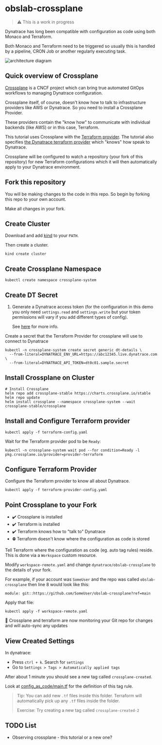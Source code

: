 # obslab-crossplane

> :warning: This is a work in progress

Dynatrace has long been compatible with configuration as code using both Monaco and Terraform.

Both Monaco and Terraform need to be triggered so usually this is handled by a pipeline, CRON Job or another regularly executing task.

![architecture diagram](images/architecture.jpg)

## Quick overview of Crossplane

[Crossplane](https://www.crossplane.io/) is a CNCF project which can bring true automated GitOps workflows to managing Dynatrace configuration.

Crossplane itself, of course, doesn't know how to talk to infrastructure providers like AWS or Dynatrace. So you need to install a Crossplane Provider.

These providers contain the "know how" to communicate with individual backends (like AWS) or in this case, Terraform.

This tutorial uses Crossplane with the [Terraform provider](https://marketplace.upbound.io/providers/upbound/provider-terraform/v0.18.0).
The tutorial also specifies [the Dynatrace terraform provider](https://registry.terraform.io/providers/dynatrace-oss/dynatrace/latest) which "knows" how speak to Dynatrace.

Crossplane will be configured to watch a repository (your fork of this repository) for new Terraform configurations which it will then automatically apply to your Dynatrace environment.

## Fork this repository

You will be making changes to the code in this repo. So begin by forking this repo to your own account.

Make all changes in your fork.

## Create Cluster

Download and add [kind](https://kind.sigs.k8s.io) to your `PATH`.

Then create a cluster.

```
kind create cluster
```

## Create Crossplane Namespace

```
kubectl create namespace crossplane-system
```

## Create DT Secret

1. Generate a Dynatrace access token (for the configuration in this demo you only
   need `settings.read` and `settings.write` but your token permissions will vary
   if you add different types of config).

   See [here](https://registry.terraform.io/providers/dynatrace-oss/dynatrace/latest/docs) for more info.


Create a secret that the Terraform Provider for crossplane
will use to connect to Dynatrace

```
kubectl -n crossplane-system create secret generic dt-details \
  --from-literal=DYNATRACE_ENV_URL=https://abc12345.live.dynatrace.com \
  --from-literal=DYNATRACE_API_TOKEN=dt0c01.sample.secret
```

## Install Crossplane on Cluster
```
# Install Crossplane
helm repo add crossplane-stable https://charts.crossplane.io/stable
helm repo update
helm install crossplane --namespace crossplane-system --wait crossplane-stable/crossplane 
```

## Install and Configure Terraform provider

```
kubectl apply -f terraform-config.yaml
```

Wait for the Terraform provider pod to be `Ready`:

```
kubectl -n crossplane-system wait pod --for condition=Ready -l pkg.crossplane.io/provider=provider-terraform
```

## Configure Terraform Provider

Configure the Terraform provider to know all about Dynatrace.

```
kubectl apply -f terraform-provider-config.yaml
```

## Point Crossplane to your Fork

* ✔️ Crossplane is installed
* ✔️ Terraform is installed
* ✔️ Terraform knows how to "talk to" Dynatrace
* ⛔ Terraform doesn't know where the configuration as code is stored


Tell Terraform where the configuration as code (eg. auto tag rules) reside.
This is done via a `Workspace` custom resource.

Modify `workspace-remote.yaml` and change `dynatrace/obslab-crossplane` to the details of your fork.

For example, if your account was `SomeUser` and the repo was called `obslab-crossplane` then line 8 would look like this:

``
    module: git::https://github.com/SomeUser/obslab-crossplane?ref=main
``

Apply that file:

```
kubectl apply -f workspace-remote.yaml
```

🎊 Crossplane and terraform are now monitoring your Git repo for changes and will auto-sync any updates


## View Created Settings

In dynatrace:

* Press `ctrl + k`. Search for `settings`
* Go to `Settings > Tags > Automatically applied tags`

After about 1 minute you should see a new tag called `crossplane-created`.

Look at [config_as_code/main.tf](https://github.com/Dynatrace/obslab-crossplane/blob/main/config_as_code/main.tf) for the definition of this tag rule.

> Tip: You can add new `.tf` files inside this folder. Terraform will automatically pick up any `.tf` files inside the folder.
>
> Exercise: Try creating a new tag called `crossplane-created-2`

## TODO List

* Observing crossplane - this tutorial or a new one?



